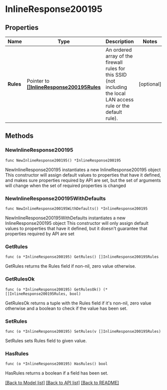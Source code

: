# InlineResponse200195

## Properties

Name | Type | Description | Notes
------------ | ------------- | ------------- | -------------
**Rules** | Pointer to [**[]InlineResponse200195Rules**](InlineResponse200195Rules.md) | An ordered array of the firewall rules for this SSID (not including the local LAN access rule or the default rule). | [optional] 

## Methods

### NewInlineResponse200195

`func NewInlineResponse200195() *InlineResponse200195`

NewInlineResponse200195 instantiates a new InlineResponse200195 object
This constructor will assign default values to properties that have it defined,
and makes sure properties required by API are set, but the set of arguments
will change when the set of required properties is changed

### NewInlineResponse200195WithDefaults

`func NewInlineResponse200195WithDefaults() *InlineResponse200195`

NewInlineResponse200195WithDefaults instantiates a new InlineResponse200195 object
This constructor will only assign default values to properties that have it defined,
but it doesn't guarantee that properties required by API are set

### GetRules

`func (o *InlineResponse200195) GetRules() []InlineResponse200195Rules`

GetRules returns the Rules field if non-nil, zero value otherwise.

### GetRulesOk

`func (o *InlineResponse200195) GetRulesOk() (*[]InlineResponse200195Rules, bool)`

GetRulesOk returns a tuple with the Rules field if it's non-nil, zero value otherwise
and a boolean to check if the value has been set.

### SetRules

`func (o *InlineResponse200195) SetRules(v []InlineResponse200195Rules)`

SetRules sets Rules field to given value.

### HasRules

`func (o *InlineResponse200195) HasRules() bool`

HasRules returns a boolean if a field has been set.


[[Back to Model list]](../README.md#documentation-for-models) [[Back to API list]](../README.md#documentation-for-api-endpoints) [[Back to README]](../README.md)


